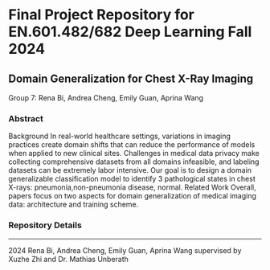 # Final Project Repository for EN.601.482/682 Deep Learning Fall 2024

## Domain Generalization for Chest X-Ray Imaging
Group 7: Rena Bi, Andrea Cheng, Emily Guan, Aprina Wang


### Abstract
Background In real-world healthcare settings, variations in imaging practices create domain shifts that can reduce the performance of models when applied to new clinical sites. Challenges in medical data privacy make collecting comprehensive datasets from all domains infeasible, and labeling datasets can be extremely labor intensive. Our goal is to design a domain generalizable classification model to identify 3 pathological states in chest X-rays: pneumonia,non-pneumonia disease, normal. Related Work Overall, papers focus on two
aspects for domain generalization of medical imaging data: architecture and training scheme.

### Repository Details

---
2024 Rena Bi, Andrea Cheng, Emily Guan, Aprina Wang supervised by Xuzhe Zhi and Dr. Mathias Unberath



